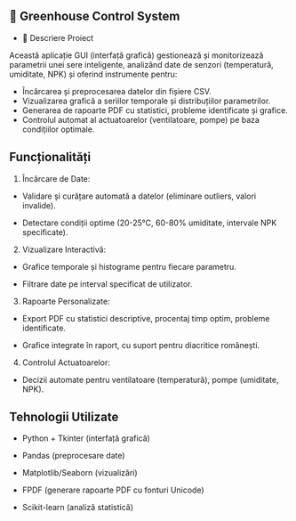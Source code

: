 
🌿 Greenhouse Control System
-

- 📝 Descriere Proiect

Această aplicație GUI (interfață grafică) gestionează și monitorizează parametrii unei sere inteligente, analizând date de senzori (temperatură, umiditate, NPK) și oferind instrumente pentru:

 - Încărcarea și preprocesarea datelor din fișiere CSV. 
 - Vizualizarea grafică a seriilor temporale și distribuțiilor parametrilor.
 - Generarea de rapoarte PDF cu statistici, probleme identificate și grafice.
 - Controlul automat al actuatoarelor (ventilatoare, pompe) pe baza condițiilor optimale.

 Funcționalități
-
1. Încărcare de Date:

- Validare și curățare automată a datelor (eliminare outliers, valori invalide).

- Detectare condiții optime (20-25°C, 60-80% umiditate, intervale NPK specificate).

2. Vizualizare Interactivă:

- Grafice temporale și histograme pentru fiecare parametru.

- Filtrare date pe interval specificat de utilizator.

3. Rapoarte Personalizate:

- Export PDF cu statistici descriptive, procentaj timp optim, probleme identificate.

- Grafice integrate în raport, cu suport pentru diacritice românești.

4. Controlul Actuatoarelor:

- Decizii automate pentru ventilatoare (temperatură), pompe (umiditate, NPK).

Tehnologii Utilizate
-

- Python + Tkinter (interfață grafică)

- Pandas (preprocesare date)

- Matplotlib/Seaborn (vizualizări)

- FPDF (generare rapoarte PDF cu fonturi Unicode)

- Scikit-learn (analiză statistică)